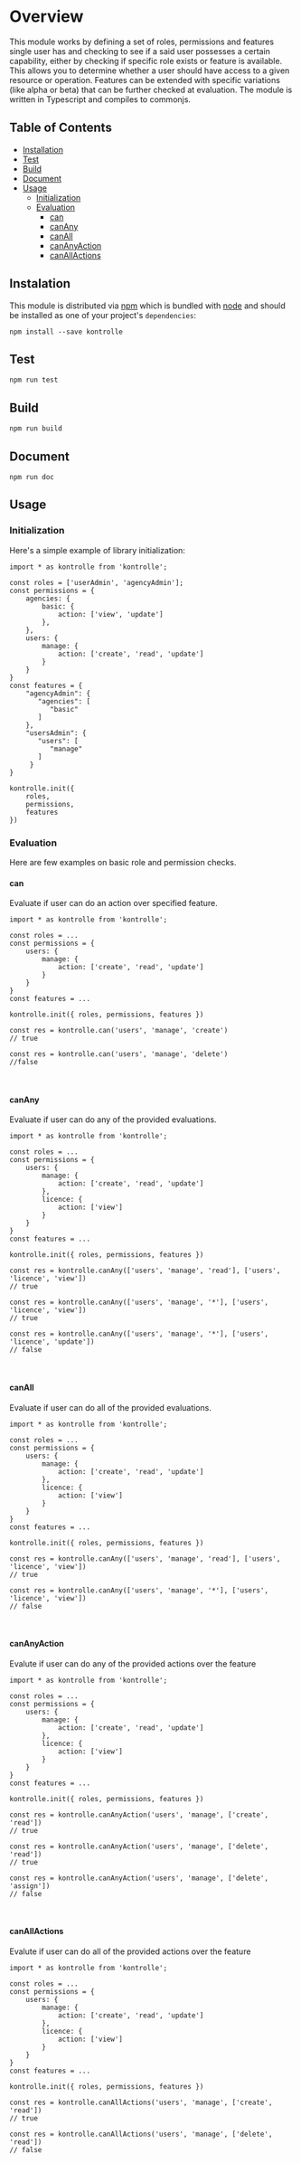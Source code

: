 # Overview

This module works by defining a set of roles, permissions and features single user has and checking to see if a said user possesses a certain capability, either by checking if specific role exists or feature is available. This allows you to determine whether a user should have access to a given resource or operation. Features can be extended with specific variations (like alpha or beta) that can be further checked at evaluation. The module is written in Typescript and compiles to commonjs.


## Table of Contents

- [Installation](#installation)
- [Test](#test)
- [Build](#build)
- [Document](#document)
- [Usage](#usage)
	- [Initialization](#initialization)
	- [Evaluation](#evaluation)
		- [can](#can)
		- [canAny](#canAny)
		- [canAll](#canAll)
		- [canAnyAction](#canAnyAction)
		- [canAllActions](#canAllActions)

## Instalation

This module is distributed via [npm](https://www.npmjs.com/) which is bundled with [node](https://nodejs.org/en/) and should be installed as one of your project's `dependencies`:
```
npm install --save kontrolle
```

## Test
```
npm run test
```

## Build
```
npm run build
```

## Document
```
npm run doc
```

## Usage

### Initialization

Here's a simple example of library initialization:
```
import * as kontrolle from 'kontrolle';

const roles = ['userAdmin', 'agencyAdmin'];
const permissions = {
	agencies: {
		basic: {
			action: ['view', 'update']
		},
	},
	users: {
		manage: {
			action: ['create', 'read', 'update']
		}
	}
}
const features = {
	"agencyAdmin": {
	   "agencies": [
	      "basic"
	   ]
	},
	"usersAdmin": {
	   "users": [
	      "manage"
	   ]
	 }
}

kontrolle.init({
	roles,
	permissions,
	features
})
```

### Evaluation
Here are few examples on basic role and permission checks.

#### can

Evaluate if user can do an action over specified feature.

```
import * as kontrolle from 'kontrolle';

const roles = ...
const permissions = {
	users: {
		manage: {
			action: ['create', 'read', 'update']
		}
	}
}
const features = ...

kontrolle.init({ roles, permissions, features })

const res = kontrolle.can('users', 'manage', 'create')
// true

const res = kontrolle.can('users', 'manage', 'delete')
//false
```
&nbsp;
#### canAny

Evaluate if user can do any of the provided evaluations.

```
import * as kontrolle from 'kontrolle';

const roles = ...
const permissions = {
	users: {
		manage: {
			action: ['create', 'read', 'update']
		},
		licence: {
			action: ['view']
		}
	}
}
const features = ...

kontrolle.init({ roles, permissions, features })

const res = kontrolle.canAny(['users', 'manage', 'read'], ['users', 'licence', 'view'])
// true

const res = kontrolle.canAny(['users', 'manage', '*'], ['users', 'licence', 'view'])
// true

const res = kontrolle.canAny(['users', 'manage', '*'], ['users', 'licence', 'update'])
// false
```
&nbsp;
#### canAll

Evaluate if user can do all of the provided evaluations.

```
import * as kontrolle from 'kontrolle';

const roles = ...
const permissions = {
	users: {
		manage: {
			action: ['create', 'read', 'update']
		},
		licence: {
			action: ['view']
		}
	}
}
const features = ...

kontrolle.init({ roles, permissions, features })

const res = kontrolle.canAny(['users', 'manage', 'read'], ['users', 'licence', 'view'])
// true

const res = kontrolle.canAny(['users', 'manage', '*'], ['users', 'licence', 'view'])
// false
```
&nbsp;
#### canAnyAction

Evalute if user can do any of the provided actions over the feature

```
import * as kontrolle from 'kontrolle';

const roles = ...
const permissions = {
	users: {
		manage: {
			action: ['create', 'read', 'update']
		},
		licence: {
			action: ['view']
		}
	}
}
const features = ...

kontrolle.init({ roles, permissions, features })

const res = kontrolle.canAnyAction('users', 'manage', ['create', 'read'])
// true

const res = kontrolle.canAnyAction('users', 'manage', ['delete', 'read'])
// true

const res = kontrolle.canAnyAction('users', 'manage', ['delete', 'assign'])
// false
```
&nbsp;
#### canAllActions

Evalute if user can do all of the provided actions over the feature

```
import * as kontrolle from 'kontrolle';

const roles = ...
const permissions = {
	users: {
		manage: {
			action: ['create', 'read', 'update']
		},
		licence: {
			action: ['view']
		}
	}
}
const features = ...

kontrolle.init({ roles, permissions, features })

const res = kontrolle.canAllActions('users', 'manage', ['create', 'read'])
// true

const res = kontrolle.canAllActions('users', 'manage', ['delete', 'read'])
// false
```